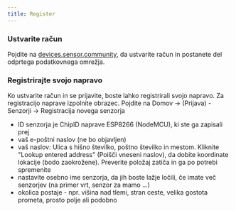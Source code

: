 ```yaml
---
title: Register
---
```


### Ustvarite račun

Pojdite na [devices.sensor.community](https://devices-test.sensor.community/register), da ustvarite račun in postanete del odprtega podatkovnega omrežja.


### Registrirajte svojo napravo
Ko ustvarite račun in se prijavite, boste lahko registrirali svojo napravo. Za registracijo naprave izpolnite obrazec. Pojdite na Domov -> (Prijava) - Senzorji -> Registracija novega senzorja

* ID senzorja je ChipID naprave ESP8266 (NodeMCU), ki ste ga zapisali prej
* vaš e-poštni naslov (ne bo objavljen)
* vaš naslov: Ulica s hišno številko, poštno številko in mestom. Kliknite "Lookup entered address" (Poišči vneseni naslov), da dobite koordinate lokacije (bodo zaokrožene). Preverite položaj zatiča in ga po potrebi spremenite
* nastavite osebno ime senzorja, da jih boste lažje ločili, če imate več senzorjev (na primer vrt, senzor za mamo ...)
* okolica postaje - npr. višina nad tlemi, stran ceste, velika gostota prometa, prosto polje ali podobno
